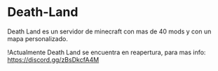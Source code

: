 # Death-Land
Death Land es un servidor de minecraft con mas de 40 mods y con un mapa personalizado.

!Actualmente Death Land se encuentra en reapertura, para mas info: https://discord.gg/zBsDkcfA4M
 
